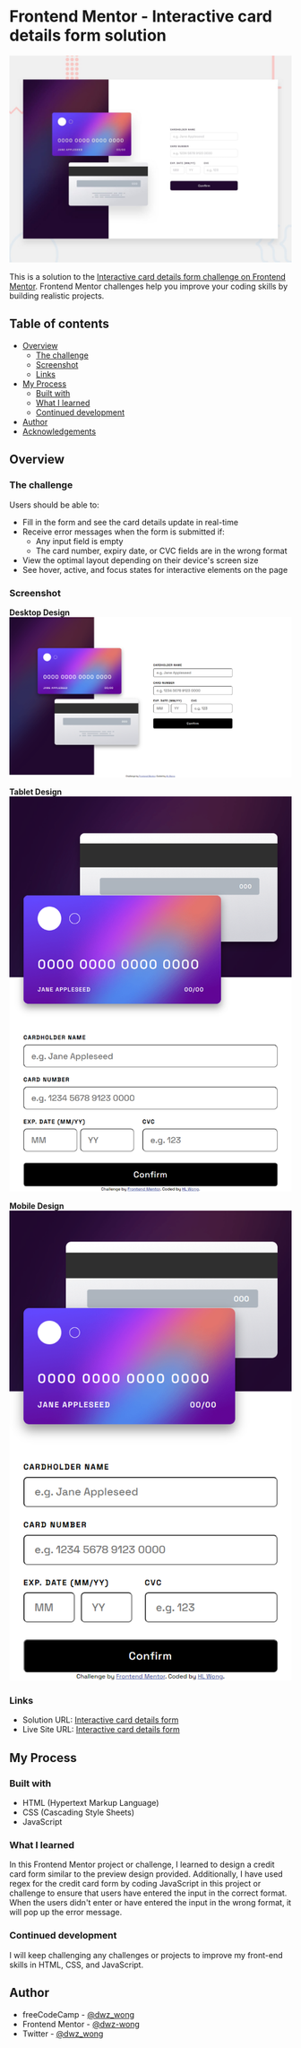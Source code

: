 # Frontend Mentor - Interactive card details form solution

![Design preview for interactive card details form](design/desktop-preview.jpg)

This is a solution to the [Interactive card details form challenge on Frontend Mentor](https://www.frontendmentor.io/challenges/interactive-card-details-form-XpS8cKZDWw). Frontend Mentor challenges help you improve your coding skills by building realistic projects. 

## Table of contents

- [Overview](#overview)
  - [The challenge](#the-challenge)
  - [Screenshot](#screenshot)
  - [Links](#links)
- [My Process](#my-process)
  - [Built with](#built-with)
  - [What I learned](#what-i-learned)
  - [Continued development](#continued-development)
- [Author](#author)
- [Acknowledgements](#acknowledgements)

## Overview

### The challenge

Users should be able to:

- Fill in the form and see the card details update in real-time
- Receive error messages when the form is submitted if:
  - Any input field is empty
  - The card number, expiry date, or CVC fields are in the wrong format
- View the optimal layout depending on their device's screen size
- See hover, active, and focus states for interactive elements on the page

### Screenshot

**Desktop Design**
![Desktop](screenshots/desktop.png)

**Tablet Design**
![Tablet](screenshots/tablet.png)

**Mobile Design**
![Mobile](screenshots/mobile.png)

### Links

- Solution URL: [Interactive card details form](https://www.frontendmentor.io/solutions/interactive-card-details-form-OhPURMpEQ0)
- Live Site URL: [Interactive card details form](https://dwz-wong.github.io/interactive-card-details-form/)

## My Process

### Built with

- HTML (Hypertext Markup Language)
- CSS (Cascading Style Sheets)
- JavaScript

### What I learned

In this Frontend Mentor project or challenge, I learned to design a credit card form similar to the preview design provided. Additionally, I have used regex for the credit card form by coding JavaScript in this project or challenge to ensure that users have entered the input in the correct format. When the users didn't enter or have entered the input in the wrong format, it will pop up the error message.

### Continued development

I will keep challenging any challenges or projects to improve my front-end skills in HTML, CSS, and JavaScript.

## Author

- freeCodeCamp - [@dwz_wong](https://www.freecodecamp.org/dwz_wong)
- Frontend Mentor - [@dwz-wong](https://www.frontendmentor.io/profile/dwz-wong)
- Twitter - [@dwz_wong](https://twitter.com/dwz_wong)
